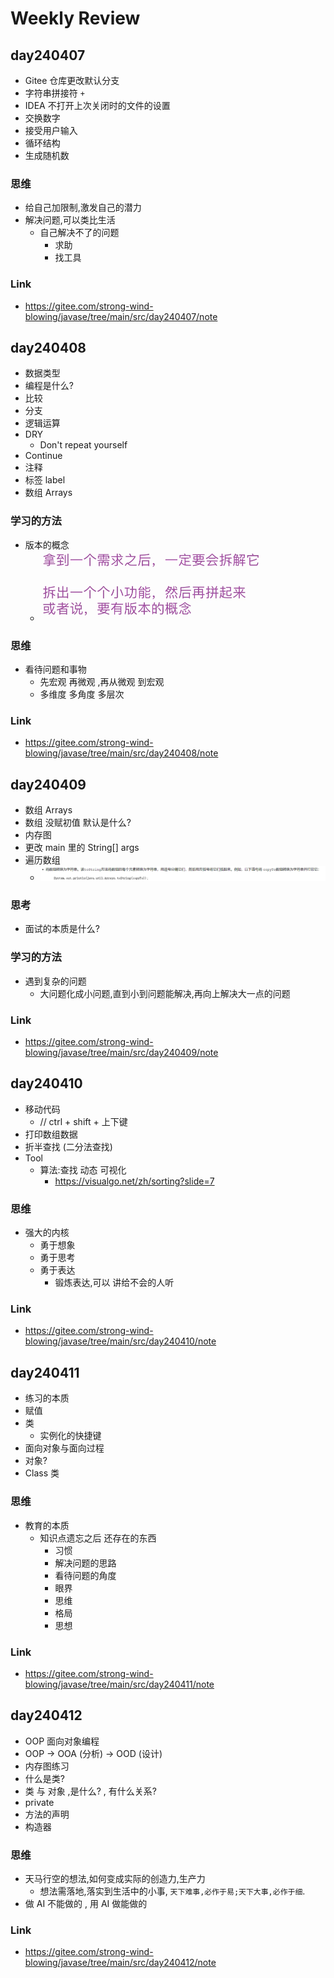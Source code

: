 # Weekly Review

## day240407
- Gitee 仓库更改默认分支
- 字符串拼接符 `+`
- IDEA 不打开上次关闭时的文件的设置
- 交换数字
- 接受用户输入
- 循环结构
- 生成随机数

### 思维
- 给自己加限制,激发自己的潜力
- 解决问题,可以类比生活
  - 自己解决不了的问题
    - 求助
    - 找工具

### Link 
- https://gitee.com/strong-wind-blowing/javase/tree/main/src/day240407/note

## day240408
- 数据类型
- 编程是什么?
- 比较
- 分支
- 逻辑运算
- DRY
  - Don't repeat yourself
- Continue
- 注释
- 标签 label
- 数组 Arrays

### 学习的方法
- 版本的概念
  - ![img.png](img.png)

### 思维
- 看待问题和事物
  - 先宏观 再微观 ,再从微观 到宏观
  - 多维度 多角度 多层次

### Link
- https://gitee.com/strong-wind-blowing/javase/tree/main/src/day240408/note

## day240409
- 数组 Arrays
- 数组 没赋初值 默认是什么?
- 内存图
- 更改 main 里的 String[] args
- 遍历数组
  - ![img_1.png](img_1.png)

### 思考
- 面试的本质是什么?

### 学习的方法
- 遇到复杂的问题
  - 大问题化成小问题,直到小到问题能解决,再向上解决大一点的问题

### Link
- https://gitee.com/strong-wind-blowing/javase/tree/main/src/day240409/note

## day240410
- 移动代码
  - // ctrl + shift + 上下键
- 打印数组数据
- 折半查找 (二分法查找)
- Tool
  - 算法:查找 动态 可视化
    - https://visualgo.net/zh/sorting?slide=7

### 思维
- 强大的内核
  - 勇于想象
  - 勇于思考
  - 勇于表达
    - 锻炼表达,可以 讲给不会的人听

### Link
- https://gitee.com/strong-wind-blowing/javase/tree/main/src/day240410/note

## day240411
- 练习的本质
- 赋值
- 类
  - 实例化的快捷键
- 面向对象与面向过程
- 对象?
- Class 类

### 思维
- 教育的本质
  - 知识点遗忘之后 还存在的东西
    - 习惯
    - 解决问题的思路
    - 看待问题的角度
    - 眼界
    - 思维
    - 格局
    - 思想

### Link
- https://gitee.com/strong-wind-blowing/javase/tree/main/src/day240411/note

## day240412
- OOP 面向对象编程
- OOP -> OOA (分析) -> OOD (设计)
- 内存图练习
- 什么是类?
- 类 与 对象 ,是什么? , 有什么关系?
- private
- 方法的声明
- 构造器

### 思维
- 天马行空的想法,如何变成实际的创造力,生产力
  - 想法需落地,落实到生活中的小事, `天下难事,必作于易;天下大事,必作于细`.
- 做 AI 不能做的 , 用 AI 做能做的  

### Link
- https://gitee.com/strong-wind-blowing/javase/tree/main/src/day240412/note